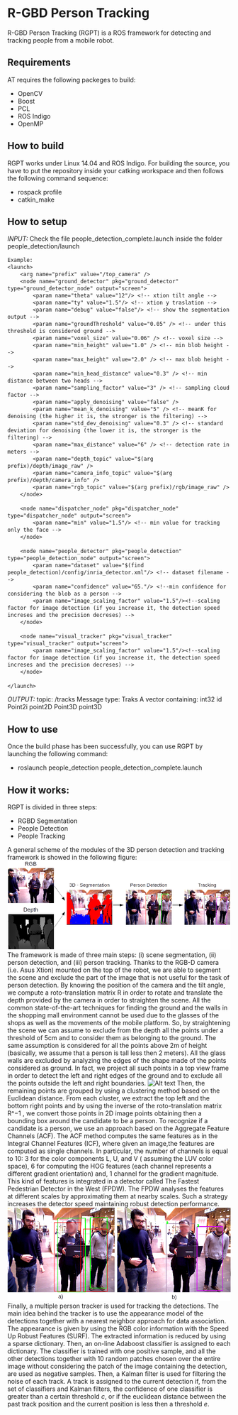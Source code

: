 # R-GBD Person Tracking
R-GBD Person Tracking (RGPT) is a ROS framework for detecting and tracking people from a mobile robot.

## Requirements

AT requires the following packeges to build:

* OpenCV 
* Boost
* PCL
* ROS Indigo
* OpenMP

## How to build
RGPT works under Linux 14.04 and ROS Indigo. For building the source, you
have to put the repository inside your catking workspace and then
follows the following command sequence:

* rospack profile
* catkin_make

## How to setup

_INPUT:_
	Check the file people_detection_complete.launch inside the folder
	people_detection/launch
	
	Example:
	<launch>
		<arg name="prefix" value="/top_camera" />
		<node name="ground_detector" pkg="ground_detector" type="ground_detector_node" output="screen">
			<param name="theta" value="12"/> <!-- xtion tilt angle -->
			<param name="ty" value="1.5"/> <!-- xtion y traslation -->
			<param name="debug" value="false"/> <!-- show the segmentation output -->
			<param name="groundThreshold" value="0.05" /> <!-- under this threshold is considered ground --> 
			<param name="voxel_size" value="0.06" /> <!-- voxel size -->
			<param name="min_height" value="1.0" /> <!-- min blob height -->
			<param name="max_height" value="2.0" /> <!-- max blob height -->
			<param name="min_head_distance" value="0.3" /> <!-- min distance between two heads -->
			<param name="sampling_factor" value="3" /> <!-- sampling cloud factor -->
			<param name="apply_denoising" value="false" /> 
			<param name="mean_k_denoising" value="5" /> <!-- meanK for denoising (the higher it is, the stronger is the filtering) -->
			<param name="std_dev_denoising" value="0.3" /> <!-- standard deviation for denoising (the lower it is, the stronger is the filtering) -->
			<param name="max_distance" value="6" /> <!-- detection rate in meters -->
			<param name="depth_topic" value="$(arg prefix)/depth/image_raw" />
			<param name="camera_info_topic" value="$(arg prefix)/depth/camera_info" />
			<param name="rgb_topic" value="$(arg prefix)/rgb/image_raw" />			
		</node>
		
		<node name="dispatcher_node" pkg="dispatcher_node" type="dispatcher_node" output="screen">
			<param name="min" value="1.5"/> <!-- min value for tracking only the face -->
		</node>
		
		<node name="people_detector" pkg="people_detection" type="people_detection_node" output="screen">
			<param name="dataset" value="$(find people_detection)/config/inria_detector.xml"/> <!-- dataset filename -->
			<param name="confidence" value="65."/> <!--min confidence for considering the blob as a person -->
			<param name="image_scaling_factor" value="1.5"/><!--scaling factor for image detection (if you increase it, the detection speed increses and the precision decreses) -->
		</node>
		
		<node name="visual_tracker" pkg="visual_tracker" type="visual_tracker" output="screen">
			<param name="image_scaling_factor" value="1.5"/><!--scaling factor for image detection (if you increase it, the detection speed increses and the precision decreses) -->
		</node>
		
	</launch>
	
_OUTPUT:_
	topic: /tracks
	Message type: Traks
		A vector containing:
			int32 id
			Point2i point2D
			Point3D point3D	
			
			
			
## How to use
Once the build phase has been successfully, you can use RGPT by launching the following command:

* roslaunch people_detection people_detection_complete.launch

## How it works:

RGPT is divided in three steps:

* RGBD Segmentation
* People Detection
* People Tracking

A general scheme of the modules of the 3D person detection and tracking framework is showed in the following 
figure:
![Alt text](images/scheme.png "The 3D Person Detection and Tracking module is based on 3 main steps: 1. 3D Segmen-tation, 2. Person Detection, and 3. Tracking.")
The framework is made of three main steps: (i) scene segmentation, (ii) person detection, and (iii) person
tracking. Thanks to the RGB-D camera (i.e. Asus Xtion) mounted on the top of the robot, we are
able to segment the scene and exclude the part of the image that is not useful for the task of person
detection. By knowing the position of the camera and the tilt angle, we compute a roto-translation
matrix R in order to rotate and translate the depth provided by the camera in order to straighten the
scene. All the common state-of-the-art techniques for finding the ground and the walls in the
shopping mall environment cannot be used due to the glasses of the shops as well as the movements
of the mobile platform. So, by straightening the scene we can assume to exclude from the depth all
the points under a threshold of 5cm and to consider them as belonging to the ground.
The same assumption is considered for all the points above 2m of height (basically, we assume
that a person is tall less then 2 meters). All the glass walls are excluded by analyzing the edges of
the shape made of the points considered as ground. In fact, we project all such points in a top view
frame in order to detect the left and right edges of the ground and to exclude all the points outside the
left and right boundaries.
![Alt text](images/top_view.png "The 3D Segmentation: a. Depth, b. Top View, and c. Segmentation where the red color
represents the considered blob and the blue color represents the ground.")
Then, the remaining points are grouped by using
a clustering method based on the Euclidean distance. From each cluster, we extract the top left and
the bottom right points and by using the inverse of the roto-translation matrix R^−1 , we convert those
points in 2D image points obtaining then a bounding box around the candidate to be a person.
To recognize if a candidate is a person, we use an approach based on the Aggregate Feature Channels
(ACF). The ACF method computes the same features as in the Integral Channel Features (ICF), where given an image,the features are
computed as single channels. In particular, the number of
channels is equal to 10: 3 for the color components L, U, and V ( assuming the LUV color space),
6 for computing the HOG features (each channel represents a different gradient orientation) and, 1
channel for the gradient magnitude. This kind of features is integrated in a detector called The Fastest
Pedestrian Detector in the West (FPDW). The FPDW analyses the features at different scales by
approximating them at nearby scales. Such a strategy increases the detector speed maintaining robust
detection performance.
![Alt text](images/detection_tracking.png "a. Detection: the green bounding boxes are the candidates, while the green bounding boxes are the detections. c. Tracking.")
Finally, a multiple person tracker is used for tracking the detections. The main idea behind the
tracker is to use the appearance model of the detections together with a nearest neighbor approach
for data association. The appearance is given by using the RGB color information with the Speed Up
Robust Features (SURF). The extracted information is reduced by using a sparse dictionary. Then,
an on-line Adaboost classifier is assigned to each dictionary. The classifier is trained with one positive
sample, and all the other detections together with 10 random patches chosen over the entire image
without considering the patch of the image containing the detection, are used as negative samples.
Then, a Kalman filter is used for filtering the noise of each track. A track is assigned to the current
detection if, from the set of classifiers and Kalman filters, the confidence of one classifier is greater than
a certain threshold _c_, or if the euclidean distance between the past track position and the current
position is less then a threshold _e_.
